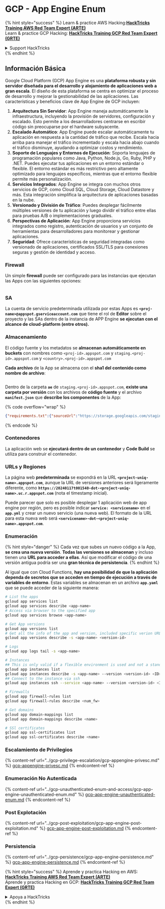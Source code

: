 # GCP - App Engine Enum

{% hint style="success" %}
Learn & practice AWS Hacking:<img src="../../../.gitbook/assets/image (1) (1) (1) (1).png" alt="" data-size="line">[**HackTricks Training AWS Red Team Expert (ARTE)**](https://training.hacktricks.xyz/courses/arte)<img src="../../../.gitbook/assets/image (1) (1) (1) (1).png" alt="" data-size="line">\
Learn & practice GCP Hacking: <img src="../../../.gitbook/assets/image (2) (1).png" alt="" data-size="line">[**HackTricks Training GCP Red Team Expert (GRTE)**<img src="../../../.gitbook/assets/image (2) (1).png" alt="" data-size="line">](https://training.hacktricks.xyz/courses/grte)

<details>

<summary>Support HackTricks</summary>

* Check the [**subscription plans**](https://github.com/sponsors/carlospolop)!
* **Join the** 💬 [**Discord group**](https://discord.gg/hRep4RUj7f) or the [**telegram group**](https://t.me/peass) or **follow** us on **Twitter** 🐦 [**@hacktricks\_live**](https://twitter.com/hacktricks_live)**.**
* **Share hacking tricks by submitting PRs to the** [**HackTricks**](https://github.com/carlospolop/hacktricks) and [**HackTricks Cloud**](https://github.com/carlospolop/hacktricks-cloud) github repos.

</details>
{% endhint %}

## Información Básica <a href="#reviewing-app-engine-configurations" id="reviewing-app-engine-configurations"></a>

Google Cloud Platform (GCP) App Engine es una **plataforma robusta y sin servidor diseñada para el desarrollo y alojamiento de aplicaciones web a gran escala**. El diseño de esta plataforma se centra en optimizar el proceso de desarrollo y mejorar la gestionabilidad de las aplicaciones. Las características y beneficios clave de App Engine de GCP incluyen:

1. **Arquitectura Sin Servidor**: App Engine maneja automáticamente la infraestructura, incluyendo la provisión de servidores, configuración y escalado. Esto permite a los desarrolladores centrarse en escribir código sin preocuparse por el hardware subyacente.
2. **Escalado Automático**: App Engine puede escalar automáticamente tu aplicación en respuesta a la cantidad de tráfico que recibe. Escala hacia arriba para manejar el tráfico incrementado y escala hacia abajo cuando el tráfico disminuye, ayudando a optimizar costos y rendimiento.
3. **Soporte de Lenguajes y Entornos de Ejecución**: Soporta lenguajes de programación populares como Java, Python, Node.js, Go, Ruby, PHP y .NET. Puedes ejecutar tus aplicaciones en un entorno estándar o flexible. El entorno estándar es más restrictivo pero altamente optimizado para lenguajes específicos, mientras que el entorno flexible permite más personalización.
4. **Servicios Integrados**: App Engine se integra con muchos otros servicios de GCP, como Cloud SQL, Cloud Storage, Cloud Datastore y más. Esta integración simplifica la arquitectura de aplicaciones basadas en la nube.
5. **Versionado y División de Tráfico**: Puedes desplegar fácilmente múltiples versiones de tu aplicación y luego dividir el tráfico entre ellas para pruebas A/B o implementaciones graduales.
6. **Perspectivas de Aplicación**: App Engine proporciona servicios integrados como registro, autenticación de usuarios y un conjunto de herramientas para desarrolladores para monitorear y gestionar aplicaciones.
7. **Seguridad**: Ofrece características de seguridad integradas como versionado de aplicaciones, certificados SSL/TLS para conexiones seguras y gestión de identidad y acceso.

### Firewall

Un simple **firewall** puede ser configurado para las instancias que ejecutan las Apps con las siguientes opciones:

<figure><img src="../../../.gitbook/assets/image (246).png" alt=""><figcaption></figcaption></figure>

### SA

La cuenta de servicio predeterminada utilizada por estas Apps es **`<proj-name>@appspot.gserviceaccount.com`** que tiene el rol de **Editor** sobre el proyecto y las SAs dentro de la instancia de APP Engine **se ejecutan con el alcance de cloud-platform (entre otros).**

### Almacenamiento

El código fuente y los metadatos se **almacenan automáticamente en buckets** con nombres como `<proj-id>.appspot.com` y `staging.<proj-id>.appspot.com` y `<country>.<proj-id>.appspot.com`

**Cada archivo** de la App se almacena con el **sha1 del contenido como nombre de archivo**:

<figure><img src="../../../.gitbook/assets/image (82).png" alt=""><figcaption></figcaption></figure>

Dentro de la carpeta **`ae`** de `staging.<proj-id>.appspot.com`, **existe una carpeta por versión** con los archivos de **código fuente** y el archivo **`manifest.json`** que **describe los componentes** de la App:

{% code overflow="wrap" %}
```json
{"requirements.txt":{"sourceUrl":"https://storage.googleapis.com/staging.onboarding-host-98efbf97812843.appspot.com/a270eedcbe2672c841251022b7105d340129d108","sha1Sum":"a270eedc_be2672c8_41251022_b7105d34_0129d108"},"main_test.py":{"sourceUrl":"https://storage.googleapis.com/staging.onboarding-host-98efbf97812843.appspot.com/0ca32fd70c953af94d02d8a36679153881943f32","sha1Sum":"0ca32fd7_0c953af9_4d02d8a ...
```
{% endcode %}

### Contenedores

La aplicación web se **ejecutará dentro de un contenedor** y **Code Build** se utiliza para construir el contenedor.

### URLs y Regiones

La página web **predeterminada** se expondrá en la URL **`<project-uniq-name>.appspot.com`**, aunque la URL de versiones anteriores será ligeramente diferente, como **`https://20240117t001540-dot-<project-uniq-name>.uc.r.appspot.com`** (nota el timestamp inicial).

Puede parecer que solo es posible desplegar 1 aplicación web de app engine por región, pero es posible indicar **`service: <servicename>`** en el **`app.yml`** y crear un nuevo servicio (una nueva web). El formato de la URL para esta nueva web será **`<servicename>-dot-<project-uniq-name>.appspot.com`**.

### Enumeración

{% hint style="danger" %}
Cada vez que subes un nuevo código a la App, **se crea una nueva versión**. **Todas las versiones se almacenan** y incluso tienen una **URL para acceder a ellas**. Así que modificar el código de una versión antigua podría ser una **gran técnica de persistencia**.
{% endhint %}

Al igual que con Cloud Functions, **hay una posibilidad de que la aplicación dependa de secretos que se acceden en tiempo de ejecución a través de variables de entorno**. Estas variables se almacenan en un archivo **`app.yaml`** que se puede acceder de la siguiente manera:
```bash
# List the apps
gcloud app services list
gcloud app services describe <app-name>
# Access via browser to the specified app
gcloud app services browse <app-name>

# Get App versions
gcloud app versions list
# Get all the info of the app and version, included specific verion URL and the env
gcloud app versions describe -s <app-name> <version-id>

# Logs
gcloud app logs tail -s <app-name>

# Instances
## This is only valid if a flexible environment is used and not a standard one
gcloud app instances list
gcloud app instances describe -s <app-name> --version <version-id> <ID>
## Connect to the instance via ssh
gcloud app instances ssh --service <app-name> --version <version-id> <ID>

# Firewalls
gcloud app firewall-rules list
gcloud app firewall-rules describe <num_fw>

# Get domains
gcloud app domain-mappings list
gcloud app domain-mappings describe <name>

# SSl certificates
gcloud app ssl-certificates list
gcloud app ssl-certificates describe <name>
```
### Escalamiento de Privilegios

{% content-ref url="../gcp-privilege-escalation/gcp-appengine-privesc.md" %}
[gcp-appengine-privesc.md](../gcp-privilege-escalation/gcp-appengine-privesc.md)
{% endcontent-ref %}

### Enumeración No Autenticada

{% content-ref url="../gcp-unauthenticated-enum-and-access/gcp-app-engine-unauthenticated-enum.md" %}
[gcp-app-engine-unauthenticated-enum.md](../gcp-unauthenticated-enum-and-access/gcp-app-engine-unauthenticated-enum.md)
{% endcontent-ref %}

### Post Explotación

{% content-ref url="../gcp-post-exploitation/gcp-app-engine-post-exploitation.md" %}
[gcp-app-engine-post-exploitation.md](../gcp-post-exploitation/gcp-app-engine-post-exploitation.md)
{% endcontent-ref %}

### Persistencia

{% content-ref url="../gcp-persistence/gcp-app-engine-persistence.md" %}
[gcp-app-engine-persistence.md](../gcp-persistence/gcp-app-engine-persistence.md)
{% endcontent-ref %}

{% hint style="success" %}
Aprende y practica Hacking en AWS:<img src="../../../.gitbook/assets/image (1) (1) (1) (1).png" alt="" data-size="line">[**HackTricks Training AWS Red Team Expert (ARTE)**](https://training.hacktricks.xyz/courses/arte)<img src="../../../.gitbook/assets/image (1) (1) (1) (1).png" alt="" data-size="line">\
Aprende y practica Hacking en GCP: <img src="../../../.gitbook/assets/image (2) (1).png" alt="" data-size="line">[**HackTricks Training GCP Red Team Expert (GRTE)**<img src="../../../.gitbook/assets/image (2) (1).png" alt="" data-size="line">](https://training.hacktricks.xyz/courses/grte)

<details>

<summary>Apoya a HackTricks</summary>

* Revisa los [**planes de suscripción**](https://github.com/sponsors/carlospolop)!
* **Únete al** 💬 [**grupo de Discord**](https://discord.gg/hRep4RUj7f) o al [**grupo de telegram**](https://t.me/peass) o **síguenos** en **Twitter** 🐦 [**@hacktricks\_live**](https://twitter.com/hacktricks_live)**.**
* **Comparte trucos de hacking enviando PRs a los** [**repositorios de HackTricks**](https://github.com/carlospolop/hacktricks) y [**HackTricks Cloud**](https://github.com/carlospolop/hacktricks-cloud).

</details>
{% endhint %}
